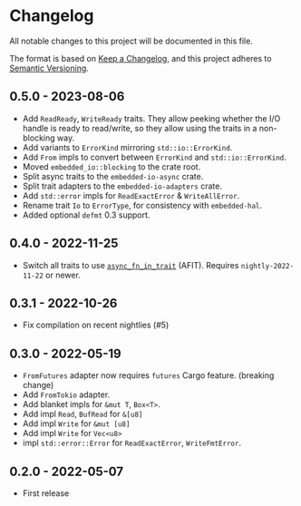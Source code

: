 # Changelog

All notable changes to this project will be documented in this file.

The format is based on [Keep a Changelog](https://keepachangelog.com/en/1.0.0/),
and this project adheres to [Semantic Versioning](https://semver.org/spec/v2.0.0.html).

## 0.5.0 - 2023-08-06

- Add `ReadReady`, `WriteReady` traits. They allow peeking whether the I/O handle is ready to read/write, so they allow using the traits in a non-blocking way.
- Add variants to `ErrorKind` mirroring `std::io::ErrorKind`.
- Add `From` impls to convert between `ErrorKind` and `std::io::ErrorKind`.
- Moved `embedded_io::blocking` to the crate root.
- Split async traits to the `embedded-io-async` crate.
- Split trait adapters to the `embedded-io-adapters` crate.
- Add `std::error` impls for `ReadExactError` & `WriteAllError`.
- Rename trait `Io` to `ErrorType`, for consistency with `embedded-hal`.
- Added optional `defmt` 0.3 support.

## 0.4.0 - 2022-11-25

- Switch all traits to use [`async_fn_in_trait`](https://blog.rust-lang.org/inside-rust/2022/11/17/async-fn-in-trait-nightly.html) (AFIT). Requires `nightly-2022-11-22` or newer.

## 0.3.1 - 2022-10-26

- Fix compilation on recent nightlies (#5)

## 0.3.0 - 2022-05-19

- `FromFutures` adapter now requires `futures` Cargo feature. (breaking change)
- Add `FromTokio` adapter.
- Add blanket impls for `&mut T`, `Box<T>`.
- Add impl `Read`, `BufRead` for `&[u8]`
- Add impl `Write` for `&mut [u8]`
- Add impl `Write` for `Vec<u8>`
- impl `std::error::Error` for `ReadExactError`, `WriteFmtError`.

## 0.2.0 - 2022-05-07

- First release